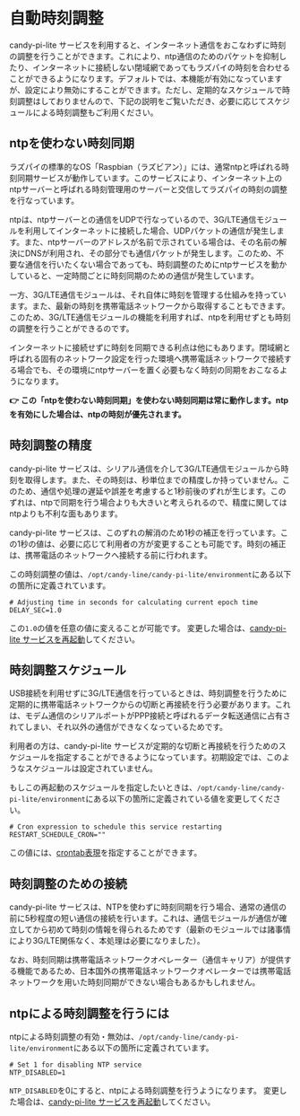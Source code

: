<!-- toc -->

# 自動時刻調整

candy-pi-lite サービスを利用すると、インターネット通信をおこなわずに時刻の調整を行うことができます。これにより、ntp通信のためのパケットを抑制したり、インターネットに接続しない閉域網であってもラズパイの時刻を合わせることができるようになります。デフォルトでは、本機能が有効になっていますが、設定により無効にすることができます。ただし、定期的なスケジュールで時刻調整はしておりませんので、下記の説明をご覧いただき、必要に応じてスケジュールによる時刻調整もご利用ください。

## ntpを使わない時刻同期

ラズパイの標準的なOS「Raspbian（ラズビアン）」には、通常ntpと呼ばれる時刻同期サービスが動作しています。このサービスにより、インターネット上のntpサーバーと呼ばれる時刻管理用のサーバーと交信してラズパイの時刻の調整を行なっています。

ntpは、ntpサーバーとの通信をUDPで行なっているので、3G/LTE通信モジュールを利用してインターネットに接続した場合、UDPパケットの通信が発生します。また、ntpサーバーのアドレスが名前で示されている場合は、その名前の解決にDNSが利用され、その部分でも通信パケットが発生します。このため、不要な通信を行いたくない場合であっても、時刻調整のためにntpサービスを動かしていると、一定時間ごとに時刻同期のための通信が発生しています。

一方、3G/LTE通信モジュールは、それ自体に時刻を管理する仕組みを持っています。また、最新の時刻を携帯電話ネットワークから取得することもできます。このため、3G/LTE通信モジュールの機能を利用すれば、ntpを利用せずとも時刻の調整を行うことができるのです。

インターネットに接続せずに時刻を同期できる利点は他にもあります。閉域網と呼ばれる固有のネットワーク設定を行った環境へ携帯電話ネットワークで接続する場合でも、その環境にntpサーバーを置く必要もなく時刻の同期をおこなるようになります。

**👉 この「ntpを使わない時刻同期」を使わない時刻同期は常に動作します。ntpを有効にした場合は、ntpの時刻が優先されます。**

## 時刻調整の精度

candy-pi-lite サービスは、シリアル通信を介して3G/LTE通信モジュールから時刻を取得します。また、その時刻は、秒単位までの精度しか持っていません。このため、通信や処理の遅延や誤差を考慮すると1秒前後のずれが生じます。このずれは、ntpで同期を行う場合よりも大きいと考えられるので、精度に関してはntpよりも不利な面もあります。

candy-pi-lite サービスは、このずれの解消のため1秒の補正を行っています。この1秒の値は、必要に応じて利用者の方が変更することも可能です。時刻の補正は、携帯電話のネットワークへ接続する前に行われます。

この時刻調整の値は、`/opt/candy-line/candy-pi-lite/environment`にある以下の箇所に定義されています。

```
# Adjusting time in seconds for calculating current epoch time
DELAY_SEC=1.0
```

この`1.0`の値を任意の値に変えることが可能です。
変更した場合は、[candy-pi-lite サービスを再起動](/service/restart.md)してください。

## 時刻調整スケジュール

USB接続を利用せずに3G/LTE通信を行っているときは、時刻調整を行うために定期的に携帯電話ネットワークからの切断と再接続を行う必要があります。これは、モデム通信のシリアルポートがPPP接続と呼ばれるデータ転送通信に占有されてしまい、それ以外の通信ができなくなっているためです。

利用者の方は、candy-pi-lite サービスが定期的な切断と再接続を行うためのスケジュールを指定することができるようになっています。初期設定では、このようなスケジュールは設定されていません。

もしこの再起動のスケジュールを指定したいときは、`/opt/candy-line/candy-pi-lite/environment`にある以下の箇所に定義されている値を変更してください。

```
# Cron expression to schedule this service restarting
RESTART_SCHEDULE_CRON=""
```

この値には、[crontab表現](https://ja.wikipedia.org/wiki/Crontab)を指定することができます。


## 時刻調整のための接続

candy-pi-lite サービスは、NTPを使わずに時刻同期を行う場合、通常の通信の前に5秒程度の短い通信の接続を行います。これは、通信モジュールが通信が確立してから初めて時刻の情報を得られるためです（最新のモジュールでは諸事情により3G/LTE関係なく、本処理は必要になりました）。

なお、時刻同期は携帯電話ネットワークオペレーター（通信キャリア）が提供する機能であるため、日本国外の携帯電話ネットワークオペレーターでは携帯電話ネットワークを用いた時刻同期ができない場合もあるかもしれません。

## ntpによる時刻調整を行うには

ntpによる時刻調整の有効・無効は、`/opt/candy-line/candy-pi-lite/environment`にある以下の箇所に定義されています。

```
# Set 1 for disabling NTP service
NTP_DISABLED=1
```

`NTP_DISABLED`を0にすると、ntpによる時刻調整を行うようになります。
変更した場合は、[candy-pi-lite サービスを再起動](/service/restart.md)してください。

